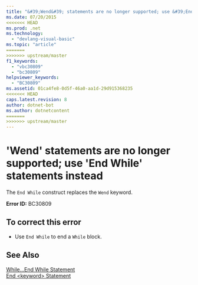 ```yaml
---
title: "&#39;Wend&#39; statements are no longer supported; use &#39;End While&#39; statements instead"
ms.date: 07/20/2015
<<<<<<< HEAD
ms.prod: .net
ms.technology: 
  - "devlang-visual-basic"
ms.topic: "article"
=======
>>>>>>> upstream/master
f1_keywords: 
  - "vbc30809"
  - "bc30809"
helpviewer_keywords: 
  - "BC30809"
ms.assetid: 01ca4fe8-0d5f-46a0-aa1d-29d915368235
<<<<<<< HEAD
caps.latest.revision: 8
author: dotnet-bot
ms.author: dotnetcontent
=======
>>>>>>> upstream/master
---
```

# &#39;Wend&#39; statements are no longer supported; use &#39;End While&#39; statements instead
The `End While` construct replaces the `Wend` keyword.  
  
 **Error ID:** BC30809  
  
## To correct this error  
  
-   Use `End While` to end a `While` block.  
  
## See Also  
 [While...End While Statement](../../visual-basic/language-reference/statements/while-end-while-statement.md)  
 [End \<keyword> Statement](../../visual-basic/language-reference/statements/end-keyword-statement.md)
